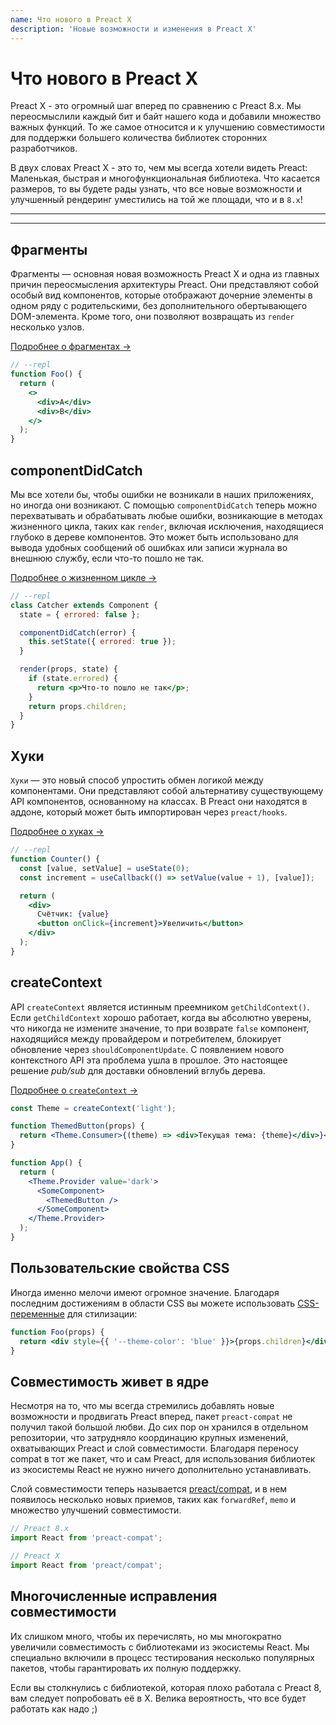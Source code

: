```yaml
---
name: Что нового в Preact X
description: 'Новые возможности и изменения в Preact X'
---
```


# Что нового в Preact X

Preact X - это огромный шаг вперед по сравнению с Preact 8.x. Мы переосмыслили каждый бит и байт нашего кода и добавили множество важных функций. То же самое относится и к улучшению совместимости для поддержки большего количества библиотек сторонних разработчиков.

В двух словах Preact X - это то, чем мы всегда хотели видеть Preact: Маленькая, быстрая и многофункциональная библиотека. Что касается размеров, то вы будете рады узнать, что все новые возможности и улучшенный рендеринг уместились на той же площади, что и в `8.x`!

---

<div><toc></toc></div>

---

## Фрагменты

Фрагменты — основная новая возможность Preact X и одна из главных причин переосмысления архитектуры Preact. Они представляют собой особый вид компонентов, которые отображают дочерние элементы в одном ряду с родительскими, без дополнительного обертывающего DOM-элемента. Кроме того, они позволяют возвращать из `render` несколько узлов.

[Подробнее о фрагментах →](/guide/v10/components#fragments)

```jsx
// --repl
function Foo() {
  return (
    <>
      <div>A</div>
      <div>B</div>
    </>
  );
}
```

## componentDidCatch

Мы все хотели бы, чтобы ошибки не возникали в наших приложениях, но иногда они возникают. С помощью `componentDidCatch` теперь можно перехватывать и обрабатывать любые ошибки, возникающие в методах жизненного цикла, таких как `render`, включая исключения, находящиеся глубоко в дереве компонентов. Это может быть использовано для вывода удобных сообщений об ошибках или записи журнала во внешнюю службу, если что-то пошло не так.

[Подробнее о жизненном цикле →](/guide/v10/components#error-boundaries)

```jsx
// --repl
class Catcher extends Component {
  state = { errored: false };

  componentDidCatch(error) {
    this.setState({ errored: true });
  }

  render(props, state) {
    if (state.errored) {
      return <p>Что-то пошло не так</p>;
    }
    return props.children;
  }
}
```

## Хуки

`Хуки` — это новый способ упростить обмен логикой между компонентами. Они представляют собой альтернативу существующему API компонентов, основанному на классах. В Preact они находятся в аддоне, который может быть импортирован через `preact/hooks`.

[Подробнее о хуках →](/guide/v10/hooks)

```jsx
// --repl
function Counter() {
  const [value, setValue] = useState(0);
  const increment = useCallback(() => setValue(value + 1), [value]);

  return (
    <div>
      Счётчик: {value}
      <button onClick={increment}>Увеличить</button>
    </div>
  );
}
```

## createContext

API `createContext` является истинным преемником `getChildContext()`. Если `getChildContext` хорошо работает, когда вы абсолютно уверены, что никогда не измените значение, то при возврате `false` компонент, находящийся между провайдером и потребителем, блокирует обновление через `shouldComponentUpdate`. С появлением нового контекстного API эта проблема ушла в прошлое. Это настоящее решение _pub/sub_ для доставки обновлений вглубь дерева.

[Подробнее о `createContext` →](/guide/v10/context#createcontext)

```jsx
const Theme = createContext('light');

function ThemedButton(props) {
  return <Theme.Consumer>{(theme) => <div>Текущая тема: {theme}</div>}</Theme.Consumer>;
}

function App() {
  return (
    <Theme.Provider value='dark'>
      <SomeComponent>
        <ThemedButton />
      </SomeComponent>
    </Theme.Provider>
  );
}
```

## Пользовательские свойства CSS

Иногда именно мелочи имеют огромное значение. Благодаря последним достижениям в области CSS вы можете использовать [CSS-переменные](https://developer.mozilla.org/ru/docs/Web/CSS/--*) для стилизации:

```jsx
function Foo(props) {
  return <div style={{ '--theme-color': 'blue' }}>{props.children}</div>;
}
```

## Совместимость живет в ядре

Несмотря на то, что мы всегда стремились добавлять новые возможности и продвигать Preact вперед, пакет `preact-compat` не получил такой большой любви. До сих пор он хранился в отдельном репозитории, что затрудняло координацию крупных изменений, охватывающих Preact и слой совместимости. Благодаря переносу compat в тот же пакет, что и сам Preact, для использования библиотек из экосистемы React не нужно ничего дополнительно устанавливать.

Слой совместимости теперь называется [preact/compat](/guide/v10/differences-to-react#features-exclusive-to-preactcompat), и в нем появилось несколько новых приемов, таких как `forwardRef`, `memo` и множество улучшений совместимости.

```js
// Preact 8.x
import React from 'preact-compat';

// Preact X
import React from 'preact/compat';
```

## Многочисленные исправления совместимости

Их слишком много, чтобы их перечислять, но мы многократно увеличили совместимость с библиотеками из экосистемы React. Мы специально включили в процесс тестирования несколько популярных пакетов, чтобы гарантировать их полную поддержку.

Если вы столкнулись с библиотекой, которая плохо работала с Preact 8, вам следует попробовать её в X. Велика вероятность, что все будет работать как надо ;)

